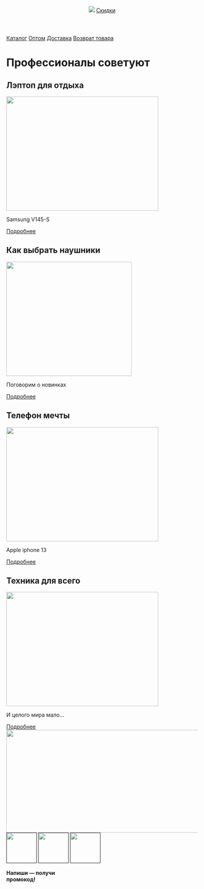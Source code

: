 <html>
    <head>
        <title>BitMarket</title>
        <link rel="stylesheet" href="style.css">
    </head>
    <body>
        <header>
            <img src="/uploads/2021/02/logo_0_1613588860.svg">
            <a class="button" href="">Скидки</a>
        </header>
        <nav>
            <a class="nav-link" href="">Каталог</a>
            <a class="nav-link" href="">Оптом</a>
            <a class="nav-link" href="">Доставка</a>
            <a class="nav-link" href="">Возврат товара</a>
        </nav>
        <main>
            <h1>Профессионалы советуют</h1>
            <section class="info">
                <article>
                    <h2>Лэптоп для отдыха</h2>
                    <img src="/uploads/2021/02/notebook-405755_1920_0_1613586011.jpg" width="400px" height="300px">
                    <p>Samsung V145-S</p>
                    <a class="article-but" href="">Подробнее</a>
                </article>
                <article>
                    <h2>Как выбрать наушники</h2>
                    <img src="/uploads/2021/02/music-1813100_1280_0_1613586010.png" width="330px" height="300px"/>
                    <p>Поговорим о новинках</p>
                    <a class="article-but" href="">Подробнее</a>
                </article>
                <article>
                    <h2>Телефон мечты</h2>
                    <img src="/uploads/2021/02/mobile-phone-1875813_1920_0_1613586011.jpg" width="400px" height="300px"/>
                    <p>Apple iphone 13</p>
                    <a class="article-but" href="">Подробнее</a>
                </article>
                <article>
                    <h2>Техника для всего</h2>
                    <img src="/uploads/2021/02/laptop-1483974_1920_0_1613586010.jpg" width="400px" height="300px"/>
                    <p>И целого мира мало...</p>
                    <a class="article-but" href="">Подробнее</a>
                </article>
            </section>
            <img src="/uploads/2021/02/mobile-phone-1419275_1920_0_1613586010.jpg" width="960" height="270"/>
        </main>
        <footer>
            <a href=""><img src="/uploads/2021/02/icon-set-1142000_1280%201_0_1613586391.png" width="80px" height="80px"></a>
            <a href=""><img src="/uploads/2021/02/Group%201_0_1613586391.png" width="80px" height="80px"></a>
            <a href=""><img src="/uploads/2021/02/instagram-3288419_1280%201_0_1613586391.png" width="80px" height="80px"></a>
            <p><b>Напиши — получи<br/> промокод!</b></p> 
        </footer>
    </body>
</html>
